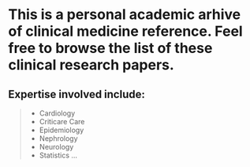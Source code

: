 # This is a personal academic arhive of clinical medicine reference. Feel free to browse the list of these clinical research papers.

## Expertise involved include:
> * Cardiology
> * Criticare Care
> * Epidemiology
> * Nephrology
> * Neurology
> * Statistics
> ...
